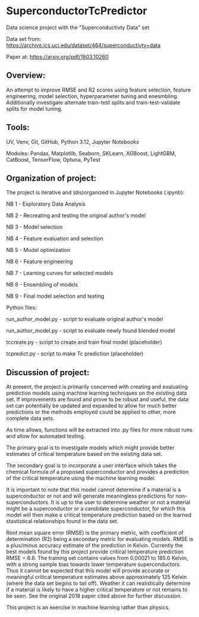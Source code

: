 # SuperconductorTcPredictor

Data science project with the "Superconductivty Data" set

Data set from: https://archive.ics.uci.edu/dataset/464/superconductivty+data

Paper at: https://arxiv.org/pdf/1803.10260

## Overview:
An attempt to improve RMSE and R2 scores using feature selection, feature engineering, model selection, hyperparameter tuning and enesmbling. Additionally investigate alternate train-test splits and train-test-validate splits for model tuning.

## Tools:

UV, Venv, Git, GitHub, Python 3.12, Jupyter Notebooks

Modules: Pandas, Matplotlib, Seaborn, SKLearn, XGBoost, LightGBM, CatBoost, TensorFlow, Optuna, PyTest


## Organization of project:

The project is iterative and (dis)organized in Jupyter Notebooks (.ipynb):

NB 1 - Exploratory Data Analysis

NB 2 - Recreating and testing the original author's model

NB 3 - Model selection

NB 4 - Feature evaluation and selection

NB 5 - Model optimization

NB 6 - Feature engineering

NB 7 - Learning curves for selected models

NB 8 - Ensembling of models

NB 9 - Final model selection and testing


Python files:

run_author_model.py - script to evaluate original author's model

run_author_model.py - script to evaluate newly found blended model

tccreate.py - script to create and train final model (placeholder)

tcpredict.py - script to make Tc prediction (placeholder)


## Discussion of project:

At present, the project is primarily concerned with creating and evaluating prediction models using machine learning techniques on the existing data set. If improvements are found and prove to be robust and useful, the data set can potentially be updated and expanded to allow for much better predictions or the methods employed could be applied to other, more complete data sets.

As time allows, functions will be extracted into .py files for more robust runs and allow for automated testing.

The primary goal is to investigate models which might provide better estimates of critical temperature based on the existing data set.

The secondary goal is to incorporate a user interface which takes the chemical formula of a proposed superconductor and provides a prediction of the critical temperature using the machine learning model.

It is important to note that this model cannot determine if a material is a superconductor or not and will generate meaningless predictions for non-superconductors. It is up to the user to determine weather or not a material might be a superconductor or a candidate superconductor, for which this model will then make a critical temperature prediction based on the learned stastistical relationships found in the data set.

Root mean square error (RMSE) is the primary metric, with coefficient of determination (R2) being a secondary metric for evaluating models. RMSE is a plus/minus accuracy estimate of the prediction in Kelvin. Currently the best models found by this project provide critical temperature prediction RMSE = 8.8. The training set contains values from 0.00021 to 185.0 Kelvin, with a strong sample bias towards lower temperature superconductors. Thus it cannot be expected that this model will provide accurate or meaningful critical temperature estimates above approximately 125 Kelvin (where the data set begins to tail off). Weather it can realistically determine if a material is likely to have a higher critical temperature or not remains to be seen. See the original 2018 paper cited above for further discussion.

This project is an exercise in machine learning rather than physics.
